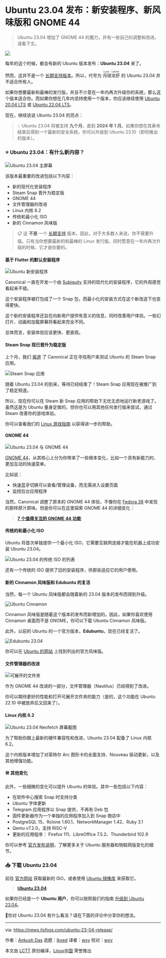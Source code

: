 [#]: subject: "Ubuntu 23.04 Releases With New Installer, A New Flavour, and GNOME 44"
[#]: via: "https://news.itsfoss.com/ubuntu-23-04-release/"
[#]: author: "Ankush Das https://news.itsfoss.com/author/ankush/"
[#]: collector: "lkxed"
[#]: translator: "wxy"
[#]: reviewer: "wxy"
[#]: publisher: "wxy"
[#]: url: "https://linux.cn/article-15744-1.html"

Ubuntu  23.04 发布：新安装程序、新风味版和 GNOME 44
======

> Ubuntu 23.04 增加了 GNOME 44 的魔力，并有一些自己的调整和改进。请看下文。

![][0]

每年的这个时候，都会有新的 Ubuntu 版本发布：**Ubuntu 23.04** 来了。

然而，这并不是一个 [长期支持版本][2]。所以，代号为 <ruby>月球龙虾<rt>Lunar Lobster</rt></ruby> 的 Ubuntu 23.04 并不适合所有人。

如果你想要最新和最棒的发行版，并且不介意在一年内再次升级你的系统，那么这个版本适合你。而如果你想在几年内坚持使用一个版本，你应该继续使用 [Ubuntu 20.04 LTS][3] 或 [Ubuntu 22.04 LTS][4]。

现在，继续说说 Ubuntu 23.04 的亮点：

> 💡 Ubuntu 23.04 将被支持 **九个月**，直到 **2024 年 1 月**。如果你想在其寿命结束后得到一个最新的安全系统，你可以升级到  Ubuntu 23.10（即将推出的版本）。

### ⭐ Ubuntu 23.04：有什么新内容？

![Ubuntu 23.04 主屏幕][5]

该版本最重要的改进包括以下内容：

- 新的现代化安装程序
- Steam Snap 晋升为稳定版
- GNOME 44
- 文件管理器的改进
- Linux 内核 6.2
- 传统和最小化 ISO
- 新的 Cinnamon 风味版

> 📋 这 **不是** 一个 [长期支持][2] 版本。因此，对于大多数人来说，你不需要升级。只有当你想要最新的和最棒的 Linux 发行版，同时愿意在一年内再次升级的时候，它才是你要的。

#### 基于 Flutter 的默认安装程序

![Ubuntu 新安装程序][6]

Canonical 一直在开发一个由 [Subiquity][7] 支持的现代化的安装程序，它的外观感觉看起来不错。

这个安装程序被打包成了一个 Snap 包，而最小化的安装方式在这个新改造下也变得更快。

这个新的安装程序还旨在向新用户提供有意义的信息，同时改善用户体验。一些幻灯片、动画和加载屏幕将看起来完全不同。

总体而言，安装体验应该更快、更直观。

#### Steam Snap 现已晋升为稳定版

上个月，我们 [报道][8] 了 Canonical 正在寻找用户来测试 Ubuntu 的 Steam Snap 应用。

![Steam Snap 应用][9]

随着 Ubuntu 23.04 的到来，等待已经结束了！Steam Snap 应用现在被推广到了稳定频道。

所以，现在你可以在 Steam 新 Snap 应用的帮助下无忧无虑地运行新老游戏了。虽然这是为 Ubuntu 量身定做的，但你也可以用其他任何发行版来尝试，通过 Steam 改善你的游戏体验。

你可以查看我们的 [Linux 游戏指南][10] 以获得进一步的帮助。

#### GNOME 44

![Ubuntu 23.04 与 GNOME 44][11]

[GNOME 44][12]，从其核心上分为你带来了一些根本变化，比如一个具有新能力的、更加互动的快速菜单。

比如说：

- 快速蓝牙切换可以查看/管理设备，而无需进入设置页面
- 监控后台应用程序

当然，Canonical 调整了原本的 GNOME 44 体验，不像你在 [Fedora 38][13] 中发现的那样原汁原味。但是你可以在这里探索 GNOME 44 的详细变化：

> **[7 个值得关注的 GNOME 44 功能][13a]**

#### 传统的和最小化 ISO

Ubuntu 将首次单独提供一个最小化 ISO，它需要互联网连接才能在机器上成功安装 Ubuntu 23.04。

![Ubuntu 23.04 的传统 ISO 的列表][14]

还有一个传统的 ISO 提供了旧的安装程序，供那些适应它的用户使用。

#### 新的 Cinnamon 风味版和 Edubuntu 的复活

当然，每一个 Ubuntu 风味版都会随着新的 23.04 版本的发布而得到升级。

![Ubuntu Cinnamon][15]

Cinnamon 风味版是随着这个版本的发布而新增加的。因此，如果你喜欢使用 Cinnamon 桌面而不是 GNOME，你可以下载 Ubuntu Cinnamon 风味版。

此外，以前的 Ubuntu 的一个官方版本，**Edubuntu**，现在已经复活了。

![Edubuntu 23.04][16]

你可以在 [Ubuntu 的网站][17] 上找到列出的官方风味版。

#### 文件管理器的改进

![可展开的文件夹][18]

作为 GNOME 44 改进的一部分，文件管理器（Nautilus）已经得到了改进。

你可以期待更好的性能和打开可展开文件夹的能力（是的，这个功能在 Ubuntu 22.10 中被放弃后又回来了）。

#### Linux 内核 6.2

![Ubuntu 23.04 Neofetch 屏幕截图][19]

为了帮助你跟上最新的硬件兼容性和改进，Ubuntu 23.04 配备了 Linux 内核 6.2。

这个内核版本增加了对英特尔 Arc 图形卡的全面支持、Nouveau 驱动更新，以及其他增强功能。

#### 🛠️ 其他变化

此外，一些细微的变化可以提升 Ubuntu 的体验。其中一些包括以下内容：

- 在软件中心搜索 Snap 时支持分类
- Ubuntu 字体更新
- Telegram 应用程序以 Snap 提供，不再有 Deb 包
- 固件更新器作为一个单独的应用程序加入到 Snap 商店中
- PostgreSQL 15、Rclone 1.60.1、NetworkManager 1.42、Ruby 3.1
- Qemu v7.2.0，支持 RISC-V
- 更新的应用程序： Firefox 111、LibreOffice 7.5.2、Thunderbird 102.9

你可以参考 [官方发布说明][20]，了解更多关于 Ubuntu 服务器和物联网版变化的细节。

### 📥 下载 Ubuntu 23.04

前往 [官方网站][21] 获取最新的 ISO，或者使用 [Ubuntu 镜像库][22] 来获取它。

> **[Ubuntu 23.04][23]**

如果你已经是一个 **Ubuntu 用户**，你可以按照我们的指南 [升级到 Ubuntu 23.04][24]。

💬你对 Ubuntu 23.04 有什么看法？请在下面的评论中分享你的想法。

--------------------------------------------------------------------------------

via: https://news.itsfoss.com/ubuntu-23-04-release/

作者：[Ankush Das][a]
选题：[lkxed][b]
译者：[wxy](https://github.com/wxy)
校对：[wxy](https://github.com/wxy)

本文由 [LCTT](https://github.com/LCTT/TranslateProject) 原创编译，[Linux中国](https://linux.cn/) 荣誉推出

[a]: https://news.itsfoss.com/author/ankush/
[b]: https://github.com/lkxed/
[1]: https://news.itsfoss.com/content/images/size/w1304/2023/04/Ubuntu-23-04-release.png
[2]: https://itsfoss.com/long-term-support-lts/?ref=news.itsfoss.com
[3]: https://itsfoss.com/things-to-do-after-installing-ubuntu-20-04/?ref=news.itsfoss.com
[4]: https://itsfoss.com/ubuntu-22-04-release-features/?ref=news.itsfoss.com
[5]: https://news.itsfoss.com/content/images/2023/04/ubuntu-23-04-home.jpg
[6]: https://news.itsfoss.com/content/images/2023/04/ubuntu-new-install-23-04.jpg
[7]: https://github.com/canonical/subiquity?ref=news.itsfoss.com
[8]: https://news.itsfoss.com/ubuntu-steam-snap/
[9]: https://news.itsfoss.com/content/images/2023/04/steam-snap.jpg
[10]: https://itsfoss.com/linux-gaming-guide/?ref=news.itsfoss.com
[11]: https://news.itsfoss.com/content/images/2023/04/ubuntu-23-04-gnome-44.jpg
[12]: https://news.itsfoss.com/gnome-44/
[13]: https://news.itsfoss.com/fedora-38/
[13a]: https://news.itsfoss.com/gnome-44/
[14]: https://news.itsfoss.com/content/images/2023/04/legacy-iso-ubuntu.jpg
[15]: https://news.itsfoss.com/content/images/2023/04/ubuntu-cinnamon-home.jpg
[16]: https://news.itsfoss.com/content/images/size/w2400/2023/04/edubuntu-new-2023.jpg
[17]: https://ubuntu.com/desktop/flavours?ref=news.itsfoss.com
[18]: https://news.itsfoss.com/content/images/2023/04/expandable-folder-ubuntu-23-04.jpg
[19]: https://news.itsfoss.com/content/images/2023/04/ubuntu-23-04-kernel.jpg
[20]: https://discourse.ubuntu.com/t/lunar-lobster-release-notes/31910?ref=news.itsfoss.com
[21]: https://releases.ubuntu.com/lunar/?ref=news.itsfoss.com
[22]: https://cdimage.ubuntu.com/ubuntu/releases/23.04/?ref=news.itsfoss.com
[23]: https://ubuntu.com/download/desktop?ref=news.itsfoss.com
[24]: https://itsfoss.com/upgrade-ubuntu-to-newer-version/?ref=news.itsfoss.com
[0]: https://img.linux.net.cn/data/attachment/album/202304/22/182550fzkshcasisazmc9a.jpg